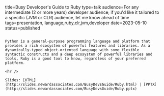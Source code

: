 title=Busy Developer's Guide to Ruby
type=talk
audience=For any intermediate (2 or more years) developer audience; if you'd like it tailored to a specific (JVM or CLR) audience, let me know ahead of time
tags=presentation, language,ruby,clr,jvm,developer
date=2023-05-10
status=published
~~~~~~

Python is a general-purpose programming language and platform that provides a rich ecosystem of powerful features and libraries. As a dynamically-typed object-oriented language with some flexible syntactic constructs and a deep ecosystem of powerful libraries and tools, Ruby is a good tool to know, regardless of your preferred platform.
    
<hr />

Slides: [HTML](http://slides.newardassociates.com/BusyDevsGuide/Ruby.html) | [PPTX](http://slides.newardassociates.com/BusyDevsGuide/Ruby.pptx)
